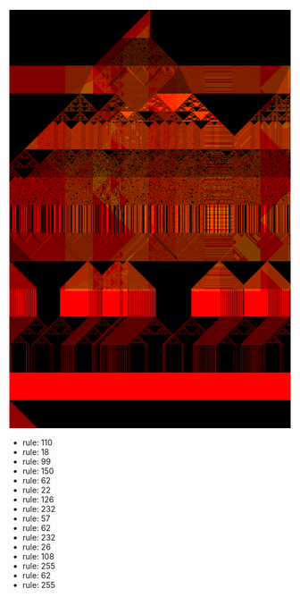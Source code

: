 ![photo](./output.png) 
 * rule: 110
* rule: 18
* rule: 99
* rule: 150
* rule: 62
* rule: 22
* rule: 126
* rule: 232
* rule: 57
* rule: 62
* rule: 232
* rule: 26
* rule: 108
* rule: 255
* rule: 62
* rule: 255
